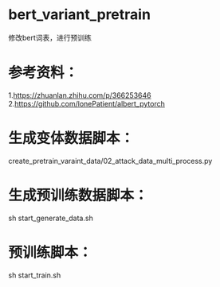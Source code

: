 # bert_variant_pretrain
修改bert词表，进行预训练

# 参考资料：
1.https://zhuanlan.zhihu.com/p/366253646
2.https://github.com/lonePatient/albert_pytorch


# 生成变体数据脚本：
create_pretrain_varaint_data/02_attack_data_multi_process.py

# 生成预训练数据脚本：
sh start_generate_data.sh

# 预训练脚本：
sh start_train.sh
